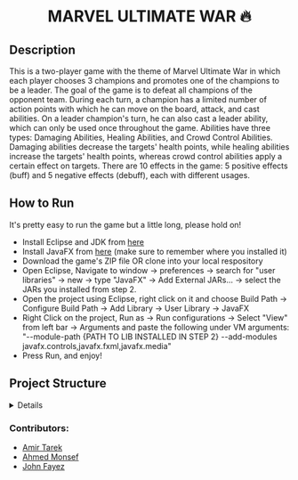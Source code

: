 <h1 align="center">MARVEL ULTIMATE WAR 🔥</h1>



## Description
This is a two-player game with the theme of Marvel Ultimate War in which each player chooses 3 champions
and promotes one of the champions to be a leader. The goal of the game is to defeat all champions
of the opponent team. During each turn, a champion has a limited number of action points with which he can move on the board, attack, and cast abilities.
On a leader champion's turn, he can also cast a leader ability, which can only be used once throughout the game. Abilities have three types: Damaging
Abilities, Healing Abilities, and Crowd Control Abilities. Damaging abilities decrease the targets' health points, while healing abilities increase the
targets' health points, whereas crowd control abilities apply a certain effect on targets. There are 10 effects in the game: 5 positive effects (buff)
and 5 negative effects (debuff), each with different usages.

## How to Run
It's pretty easy to run the game but a little long, please hold on!
- Install Eclipse and JDK from [here](https://www.eclipse.org/downloads/packages/installer)
- Install JavaFX from [here](https://gluonhq.com/products/javafx/) (make sure to remember where you installed it)
- Download the game's ZIP file OR clone into your local respository
- Open Eclipse, Navigate to window -> preferences -> search for "user libraries" -> new -> type "JavaFX" -> Add External JARs... -> select the JARs you installed from step 2.
- Open the project using Eclipse, right click on it and choose Build Path -> Configure Build Path -> Add Library -> User Library -> JavaFX
- Right Click on the project, Run as -> Run configurations -> Select "View" from left bar -> Arguments and paste the following under VM arguments:
"--module-path {PATH TO LIB INSTALLED IN STEP 2} --add-modules javafx.controls,javafx.fxml,javafx.media"
- Press Run, and enjoy!

## Project Structure
<details>
    
```bash
src/
├── application
│   ├── View.java
│   └── ..............
├── engine
│   ├── Game.java
│   ├── Player.java
│   ├── PriorityQueue.java
│   └── ..............
├── exceptions
│   ├── AbilityUseException.java
│   ├── ChampionDisarmedException.java
│   ├── GameActionException.java
│   ├── InvalidTargetException.java
│   ├── LeaderAbilityAlreadyUsedException.java
│   ├── LeaderNotCurrentException.java
│   ├── NotEnoughResourcesException.java
│   ├── UnallowedMovementException.java
│   └── .......................
└── model
    ├── abilities
    │   ├── Ability.java
    │   ├── AreaOfEffect.java
    │   ├── CrowdControlAbility.java
    │   ├── DamagingAbility.java
    │   └── HealingAbility.java
    ├── effects
    │   ├── Disarm.java
    │   ├── Dodge.java
    │   ├── Effect.java
    │   ├── EffectType.java
    │   ├── Embrace.java
    │   ├── PowerUp.java
    │   ├── Root.java
    │   ├── Shield.java
    │   ├── Shock.java
    │   ├── Silence.java
    │   ├── SpeedUp.java
    │   ├── Stun.java
    │   └── .....................
    └── world
        ├── AntiHero.java
        ├── Champion.java
        ├── Condition.java
        ├── Cover.java
        ├── Damageable.java
        ├── Direction.java
        ├── Hero.java
        ├── Villain.java
        └── ..............

```
</details>



### Contributors:
- [Amir Tarek](https://github.com/amir-awad)
- [Ahmed Monsef](https://github.com/ahmedmonsef184) 
- [John Fayez](https://github.com/John-louis1)
